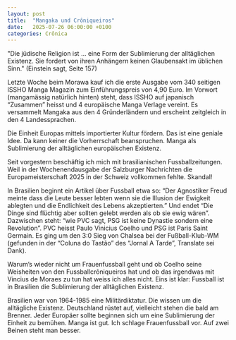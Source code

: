 ```yaml
---
layout: post
title:  "Mangaka und Crôniqueiros"
date:   2025-07-26 06:00:00 +0100
categories: Crônica
---
```

"Die jüdische Religion ist … eine Form der Sublimierung der alltäglichen Existenz. Sie fordert von ihren Anhängern keinen Glaubensakt im üblichen Sinn." (Einstein sagt, Seite 157)

Letzte Woche beim Morawa kauf ich die erste Ausgabe vom 340 seitigen ISSHO Manga Magazin zum Einführungspreis von 4,90 Euro. Im Vorwort (mangamässig natürlich hinten) steht, dass ISSHO auf japanisch “Zusammen” heisst und 4 europäische Manga Verlage vereint. Es versammelt Mangaka aus den 4 Gründerländern und erscheint zeitgleich in den 4 Landessprachen.

Die Einheit Europas mittels importierter Kultur fördern. Das ist eine geniale Idee. Da kann keiner die Vorherrschaft beanspruchen. Manga als Sublimierung der alltäglichen europäischen Existenz.

Seit vorgestern beschäftig ich mich mit brasilianischen Fussballzeitungen. Weil in der Wochenendausgabe der Salzburger Nachrichten die Europameisterschaft 2025 in der Schweiz vollkommen fehlte. Skandal!

In Brasilien beginnt ein Artikel über Fussball etwa so: “Der Agnostiker Freud meinte dass die Leute besser lebten wenn sie die Illusion der Ewigkeit ablegten und die Endlichkeit des Lebens akzeptierten.” Und endet “Die Dinge sind flüchtig aber sollten gelebt werden als ob sie ewig wären”. Dazwischen steht: “wie PVC sagt, PSG ist keine Dynastie sondern eine Revolution”. PVC heisst Paulo Vinicius Coelho und PSG ist Paris Saint Germain. Es ging um den 3:0 Sieg von Chalsea bei der Fußball-Klub-WM (gefunden in der “Coluna do Tastão” des “Jornal A Tarde”, Translate sei Dank).

Warum’s wieder nicht um Frauenfussball geht und ob Coelho seine Weisheiten von den Fussballcrôniqueiros hat und ob das irgendwas mit Vincius de Moraes zu tun hat weiss ich alles nicht. Eins ist klar: Fussball ist in Brasilien die Sublimierung der alltäglichen Existenz.

Brasilien war von 1964-1985 eine Militärdiktatur. Die wissen um die alltägliche Existenz. Deutschland rüstet auf, vielleicht stehen die bald am Brenner. Jeder Europäer sollte beginnen sich um eine Sublimierung der Einheit zu bemühen. Manga ist gut. Ich schlage Frauenfussball vor. Auf zwei Beinen steht man besser.
